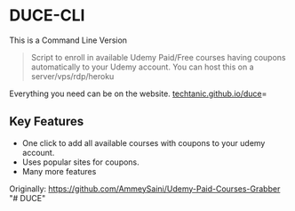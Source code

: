 # DUCE-CLI

This is a Command Line Version

> Script to enroll in available Udemy Paid/Free courses having coupons automatically to your Udemy account.
You can host this on a server/vps/rdp/heroku

Everything you need can be on the website. [techtanic.github.io/duce](https://techtanic.github.io/duce/)=


## Key Features
- One click to add all available courses with coupons to your udemy account.
- Uses popular sites for coupons.
- Many more features

Originally: https://github.com/AmmeySaini/Udemy-Paid-Courses-Grabber
"# DUCE" 
